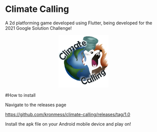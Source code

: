 # Climate Calling
A 2d platforming game developed using Flutter, being developed for the 2021 Google Solution Challenge!
<p align="center">
  <img src="climate_calling/assets/images/logomain.png" />
</p>


#How to install

Navigate to the releases page 

https://github.com/kronmess/climate-calling/releases/tag/1.0

Install the apk file on your Android mobile device and play on!
